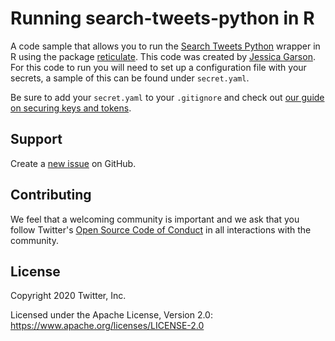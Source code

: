 # Running search-tweets-python in R
A code sample that allows you to run the [Search Tweets Python](https://github.com/twitterdev/search-tweets-python) wrapper in R using the package [reticulate](https://rstudio.github.io/reticulate/). This code was created by [Jessica Garson](https://twitter.com/jessicagarson). For this code to run you will need to set up a configuration file with your secrets, a sample of this can be found under `secret.yaml`.

Be sure to add your `secret.yaml` to your `.gitignore` and check out [our guide on securing keys and tokens](https://developer.twitter.com/en/docs/basics/authentication/guides/securing-keys-and-tokens).

## Support

Create a [new issue](https://github.com/twitterdev/search-tweets-python-in-r/issues) on GitHub.

## Contributing

We feel that a welcoming community is important and we ask that you follow Twitter's
[Open Source Code of Conduct](https://github.com/twitter/code-of-conduct/blob/master/code-of-conduct.md)
in all interactions with the community.

## License

Copyright 2020 Twitter, Inc.

Licensed under the Apache License, Version 2.0: https://www.apache.org/licenses/LICENSE-2.0
